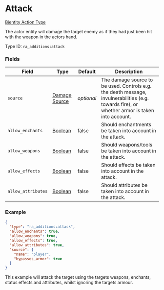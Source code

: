 # Attack
[Bientity Action Type](../bientity_action_types.md)

The actor entity will damage the target enemy as if they had just been hit with the weapon in the actors hand.

Type ID: `ra_additions:attack`
### Fields
Field | Type | Default | Description
------|------|---------|-------------
`source` | [Damage Source](../data_types/damage_source.md) | _optional_ | The damage source to be used. Controls e.g. the death message, invulnerabilities (e.g. towards fire), or whether armor is taken into account.
`allow_enchants` | [Boolean](../data_types/boolean.md) | false | Should enchantments be taken into account in the attack.
`allow_weapons` | [Boolean](../data_types/boolean.md) | false | Should weapons/tools be taken into account in the attack.
`allow_effects` | [Boolean](../data_types/boolean.md) | false | Should effects be taken into account in the attack.
`allow_attributes` | [Boolean](../data_types/boolean.md) | false | Should attributes be taken into account in the attack.

### Example
```json
{
  "type": "ra_additions:attack",
  "allow_enchants": true,
  "allow_weapons": true,
  "allow_effects": true,
  "allow_attributes": true,
  "source": {
    "name": "player",
    "bypasses_armor": true
  }
}
```
This example will attack the target using the targets weapons, enchants, status effects and attributes, whilst ignoring the targets armour.

